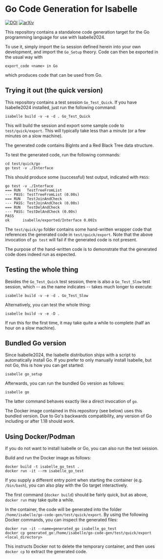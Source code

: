 # Go Code Generation for Isabelle

[![DOI](https://zenodo.org/badge/697269869.svg)](https://zenodo.org/badge/latestdoi/697269869)
[![arXiv](https://img.shields.io/badge/arXiv-2310.02704-b31b1b.svg)](https://arxiv.org/abs/2310.02704)

This repository contains a standalone code generation target for the Go
programming language for use with Isabelle2024.

To use it, simply import the `Go` session defined herein into your own development,
and import the `Go_Setup` theory. Code can then be exported in the usual way with

~~~isabelle
export_code <name> in Go
~~~

which produces code that can be used from Go.

## Trying it out (the quick version)

This repository contains a test session `Go_Test_Quick`. If you have
Isabelle2024 installed, just run the following command:

~~~shell
isabelle build -v -e -d . Go_Test_Quick
~~~

This will build the session and export some sample code to `test/quick/export`.
This will typically take less than a minute (or a few minutes on a slow
machine).

The generated code contains BigInts and a Red Black Tree data structure.

To test the generated code, run the following commands:

~~~shell
cd test/quick/go
go test -v ./Interface
~~~

This should produce some (successful) test output, indicated with `PASS`:

~~~data
go test -v ./Interface
=== RUN   TestTreeFromList
--- PASS: TestTreeFromList (0.00s)
=== RUN   TestJoinAndCheck
--- PASS: TestJoinAndCheck (0.00s)
=== RUN   TestDelAndCheck
--- PASS: TestDelAndCheck (0.00s)
PASS
ok  	isabelle/exported/Interface	0.002s
~~~

The `test/quick/go` folder contains some hand-written wrapper code that
references the generated code in `test/quick/export`. Note that the above
invocation of `go test` will fail if the generated code is not present.

The purpose of the hand-written code is to demonstrate that the generated code
does indeed run as expected.

## Testing the whole thing

Besides the `Go_Test_Quick` test session, there is also a `Go_Test_Slow` test
session, which -- as the name indicates -- takes much longer to execute:

~~~shell
isabelle build -v -e -d . Go_Test_Slow
~~~

Alternatively, you can test the whole thing:

~~~shell
isabelle build -v -e -D .
~~~

If run this for the first time, it may take quite a while to complete (half an
hour on a slow machine).

## Bundled Go version

Since Isabelle2024, the Isabelle distribution ships with a script to
automatically install Go. If you prefer to only manually install Isabelle, but
not Go, this is how you can get started:

~~~shell
isabelle go_setup
~~~

Afterwards, you can run the bundled Go version as follows:

~~~shell
isabelle go
~~~

The latter command behaves exactly like a direct invocation of `go`.

The Docker image contained in this repository (see below) uses this bundled
version. Due to Go's backwards compatibility, any version of Go including or
after 1.18 should work.

## Using Docker/Podman

If you do not want to install Isabelle or Go, you can also run the test
session.

Build and run the Docker image as follows:

~~~shell
docker build -t isabelle_go_test .
docker run -it --rm isabelle_go_test
~~~

If you supply a different entry point when starting the container (e.g.
`/bin/bash`), you can also play with the Go target interactively.

The first command (`docker build`) should be fairly quick, but as above,
`docker run` may take quite a while.

In the container, the code will be generated into the folder
`/home/isabelle/go-code-gen/test/quick/export`. By using the following Docker
commands, you can inspect the generated files:

~~~shell
docker run -it --name=generated_go isabelle_go_test
docker cp generated_go:/home/isabelle/go-code-gen/test/quick/export <local_directory>
~~~

This instructs Docker not to delete the temporary container, and then uses
`docker cp` to extract the generated code.
